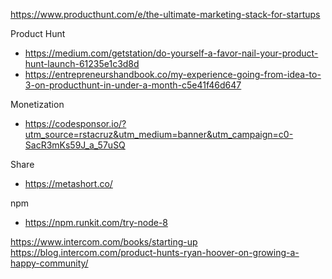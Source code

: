 
https://www.producthunt.com/e/the-ultimate-marketing-stack-for-startups


Product Hunt
* https://medium.com/getstation/do-yourself-a-favor-nail-your-product-hunt-launch-61235e1c3d8d
* https://entrepreneurshandbook.co/my-experience-going-from-idea-to-3-on-producthunt-in-under-a-month-c5e41f46d647

Monetization
* https://codesponsor.io/?utm_source=rstacruz&utm_medium=banner&utm_campaign=c0-SacR3mKs59J_a_57uSQ

Share
* https://metashort.co/


npm
* https://npm.runkit.com/try-node-8


https://www.intercom.com/books/starting-up
https://blog.intercom.com/product-hunts-ryan-hoover-on-growing-a-happy-community/
